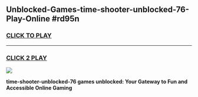 
## Unblocked-Games-time-shooter-unblocked-76-Play-Online #rd95n
<h3>
<a href="https://news.freeplayer.one?title=time-shooter-unblocked-76&ref=3">CLICK TO PLAY</a></h3>
<hr>

<h3>
<a href="https://news.freeplayer.one?title=time-shooter-unblocked-76&ref=3">CLICK 2 PLAY</a>
  
</h3>

<a href="https://news.freeplayer.one?title=time-shooter-unblocked-76&ref=3"><img src="https://clearcache.store/games.png"></a>


**time-shooter-unblocked-76 games unblocked: Your Gateway to Fun and Accessible Online Gaming**
